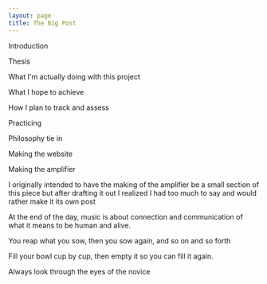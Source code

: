 ```yaml
---
layout: page
title: The Big Post
---
```


Introduction

Thesis

What I'm actually doing with this project

What I hope to achieve

How I plan to track and assess

Practicing

Philosophy tie in

Making the website

Making the amplifier

I originally intended to have the making of the amplifier be a small section of this piece but after drafting it out I realized I had too much to say and would rather make it its own post

At the end of the day, music is about connection and communication of what it means to be human and alive.

You reap what you sow, then you sow again, and so on and so forth

Fill your bowl cup by cup, then empty it so you can fill it again.

Always look through the eyes of the novice